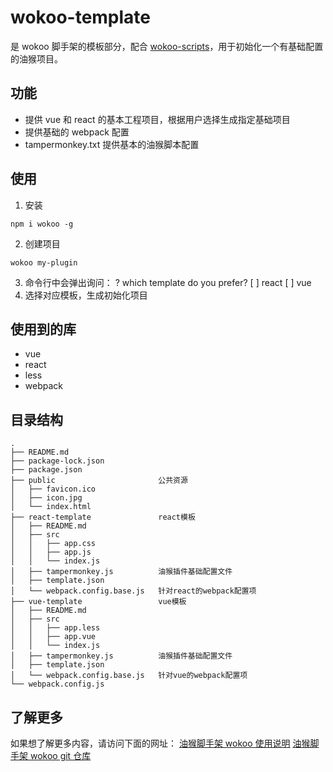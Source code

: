 # wokoo-template

是 wokoo 脚手架的模板部分，配合 [wokoo-scripts](https://www.npmjs.com/package/wokoo-scripts)，用于初始化一个有基础配置的油猴项目。

## 功能

- 提供 vue 和 react 的基本工程项目，根据用户选择生成指定基础项目
- 提供基础的 webpack 配置
- tampermonkey.txt 提供基本的油猴脚本配置

## 使用

1. 安装

```
npm i wokoo -g
```

2. 创建项目

```
wokoo my-plugin
```

3. 命令行中会弹出询问：
   ? which template do you prefer?
   [ ] react
   [ ] vue
4. 选择对应模板，生成初始化项目

## 使用到的库

- vue
- react
- less
- webpack

## 目录结构

```
.
├── README.md
├── package-lock.json
├── package.json
├── public                       公共资源
│   ├── favicon.ico
│   ├── icon.jpg
│   └── index.html
├── react-template               react模板
│   ├── README.md
│   ├── src
│   │   ├── app.css
│   │   ├── app.js
│   │   └── index.js
│   ├── tampermonkey.js          油猴插件基础配置文件
│   ├── template.json
│   └── webpack.config.base.js   针对react的webpack配置项
├── vue-template                 vue模板
│   ├── README.md
│   ├── src
│   │   ├── app.less
│   │   ├── app.vue
│   │   └── index.js
│   ├── tampermonkey.js          油猴插件基础配置文件
│   ├── template.json
│   └── webpack.config.base.js   针对vue的webpack配置项
└── webpack.config.js
```

## 了解更多

如果想了解更多内容，请访问下面的网址：
[油猴脚手架 wokoo 使用说明](https://juejin.cn/post/6922815205575491597)
[油猴脚手架 wokoo git 仓库](https://github.com/kinyaying/wokoo)
